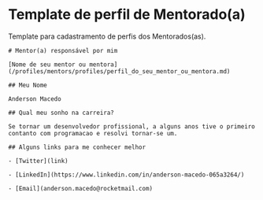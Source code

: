 # Template de perfil de Mentorado(a)

Template para cadastramento de perfis dos Mentorados(as).

```
# Mentor(a) responsável por mim

[Nome de seu mentor ou mentora](/profiles/mentors/profiles/perfil_do_seu_mentor_ou_mentora.md)

## Meu Nome

Anderson Macedo

## Qual meu sonho na carreira?

Se tornar um desenvolvedor profissional, a alguns anos tive o primeiro contanto com programacao e resolvi tornar-se um.

## Alguns links para me conhecer melhor

- [Twitter](link)

- [LinkedIn](https://www.linkedin.com/in/anderson-macedo-065a3264/)

- [Email](anderson.macedo@rocketmail.com)
```
